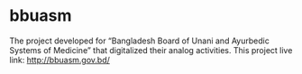 # bbuasm
The project developed for “Bangladesh Board of Unani and Ayurbedic Systems of Medicine” that digitalized their analog activities. This project live link: http://bbuasm.gov.bd/
